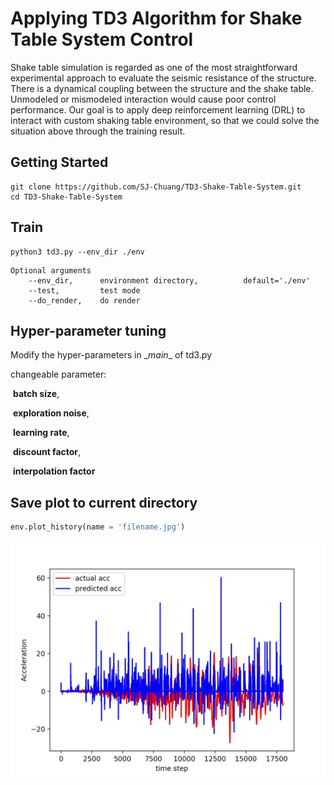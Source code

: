 # Applying TD3 Algorithm for Shake Table System Control

Shake table simulation is regarded as one of the most straightforward experimental approach to evaluate the seismic resistance of the structure. There is a dynamical coupling between the structure and the shake table. Unmodeled or mismodeled interaction would cause poor control performance. Our goal is to apply deep reinforcement learning (DRL) to interact with custom shaking table environment, so that we could solve the situation above through the training result.

## Getting Started

```
git clone https://github.com/SJ-Chuang/TD3-Shake-Table-System.git
cd TD3-Shake-Table-System
```

## Train

```
python3 td3.py --env_dir ./env
```

```
Optional arguments
    --env_dir,		environment directory,			default='./env'
    --test,			test mode
    --do_render,	do render
```

## Hyper-parameter tuning

Modify the hyper-parameters in \__main__ of td3.py

changeable parameter:

​	**batch size**,

​	**exploration noise**,

​	**learning rate**,

​	**discount factor**,

​	**interpolation factor**

## Save plot to current directory

```python
env.plot_history(name = 'filename.jpg')
```

![figure](https://github.com/SJ-Chuang/TD3-Shake-Table-System/blob/master/figure/figure01.JPG)
